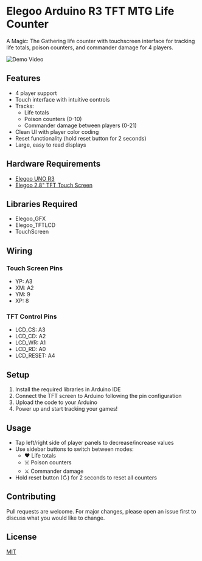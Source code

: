 # Elegoo Arduino R3 TFT MTG Life Counter

A Magic: The Gathering life counter with touchscreen interface for tracking life totals, poison counters, and commander damage for 4 players.

![Demo Video](img/demo.gif)

## Features

- 4 player support
- Touch interface with intuitive controls 
- Tracks:
  - Life totals
  - Poison counters (0-10)
  - Commander damage between players (0-21)
- Clean UI with player color coding
- Reset functionality (hold reset button for 2 seconds)
- Large, easy to read displays

## Hardware Requirements

- [Elegoo UNO R3](https://www.amazon.com/ELEGOO-Board-ATmega328P-ATMEGA16U2-Arduino/dp/B01EWOE0UU)
- [Elegoo 2.8" TFT Touch Screen](https://www.amazon.com/ELEGOO-Screen-Display-Windows-Arduino/dp/B01EUVJYME)

## Libraries Required

- Elegoo_GFX
- Elegoo_TFTLCD
- TouchScreen

## Wiring

### Touch Screen Pins
- YP: A3 
- XM: A2
- YM: 9
- XP: 8

### TFT Control Pins
- LCD_CS: A3
- LCD_CD: A2
- LCD_WR: A1
- LCD_RD: A0
- LCD_RESET: A4

## Setup

1. Install the required libraries in Arduino IDE
2. Connect the TFT screen to Arduino following the pin configuration
3. Upload the code to your Arduino
4. Power up and start tracking your games!

## Usage

- Tap left/right side of player panels to decrease/increase values
- Use sidebar buttons to switch between modes:
  - ❤️ Life totals
  - ☠️ Poison counters
  - ⚔️ Commander damage
- Hold reset button (↻) for 2 seconds to reset all counters

## Contributing

Pull requests are welcome. For major changes, please open an issue first to discuss what you would like to change.

## License

[MIT](https://choosealicense.com/licenses/mit/)